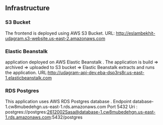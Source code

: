 ##  Infrastructure

### S3 Bucket
The frontend is deployed using AWS S3 Bucket.
URL: http://eslambekhit-udagram.s3-website.us-east-2.amazonaws.com
### Elastic Beanstalk
 application  deployed on AWS Elastic Beanstalk . The application is build =>  archived => uploaded
to S3 bucket => Elastic Beanstalk extracts and runs the application.
URL:http://udagram-api-dev.eba-dsp3rs8r.us-east-1.elasticbeanstalk.com
### RDS Postgres
This application uses AWS RDS Postgres database . 
Endpoint
database-1.cw8mubedehgn.us-east-1.rds.amazonaws.com
Port
5432
Uri : postgres://postgres:2612002Sasa@database-1.cw8mubedehgn.us-east-1.rds.amazonaws.com:5432/postgres
